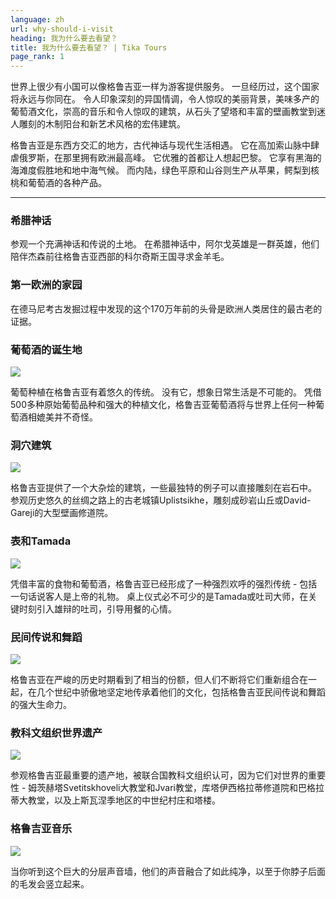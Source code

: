```yaml
---
language: zh
url: why-should-i-visit
heading: 我为什么要去看望？
title: 我为什么要去看望？ | Tika Tours
page_rank: 1
---
```

<div class="row content-row"><!-- 1053 (1)-->

</div>

<div class="row content-row"><!-- 1054 (2)-->
<div class="col-xs-12 col-sm-6 col-md-6"><!-- 1430 -->

世界上很少有小国可以像格鲁吉亚一样为游客提供服务。 一旦经历过，这个国家将永远与你同在。 令人印象深刻的异国情调，令人惊叹的美丽背景，美味多产的葡萄酒文化，崇高的音乐和令人惊叹的建筑，从石头了望塔和丰富的壁画教堂到迷人雕刻的木制阳台和新艺术风格的宏伟建筑。

</div>

<div class="col-xs-12 col-sm-6 col-md-6"><!-- 1431 -->

格鲁吉亚是东西方交汇的地方，古代神话与现代生活相遇。 它在高加索山脉中肆虐俄罗斯，在那里拥有欧洲最高峰。 它优雅的首都让人想起巴黎。 它享有黑海的海滩度假胜地和地中海气候。
而内陆，绿色平原和山谷则生产从苹果，鳄梨到核桃和葡萄酒的各种产品。

</div>

</div>

<div class="row content-row"><!-- 1055 (3)-->
<div class="col-xs-12"><!-- 1432 -->

* * *

</div>

</div>

<div class="row content-row"><!-- 1056 (4)-->
<div class="col-xs-12 col-sm-6 col-md-6"><!-- 1433 -->

### 希腊神话


参观一个充满神话和传说的土地。 在希腊神话中，阿尔戈英雄是一群英雄，他们陪伴杰森前往格鲁吉亚西部的科尔奇斯王国寻求金羊毛。

</div>

<div class="col-xs-12 col-sm-6 col-md-6"><!-- 1434 -->

### 第一欧洲的家园


在德马尼考古发掘过程中发现的这个170万年前的头骨是欧洲人类居住的最古老的证据。

</div>

</div>

<div class="row content-row"><!-- 1057 (5)-->
<div class="col-xs-12 col-sm-6 col-md-6"><!-- 1435 -->

### 葡萄酒的诞生地


![](/library/content/img30.jpg)

葡萄种植在格鲁吉亚有着悠久的传统。 没有它，想象日常生活是不可能的。 凭借500多种原始葡萄品种和强大的种植文化，格鲁吉亚葡萄酒将与世界上任何一种葡萄酒相媲美并不奇怪。

</div>

<div class="col-xs-12 col-sm-6 col-md-6"><!-- 1436 -->

### 洞穴建筑


![](/library/content/img29.jpg)

格鲁吉亚提供了一个大杂烩的建筑，一些最独特的例子可以直接雕刻在岩石中。 参观历史悠久的丝绸之路上的古老城镇Uplistsikhe，雕刻成砂岩山丘或David\-Gareji的大型壁画修道院。

</div>

</div>

<div class="row content-row"><!-- 1058 (6)-->
<div class="col-xs-12 col-sm-6 col-md-6"><!-- 1437 -->

### 表和Tamada


![](/library/content/img31.jpg)

凭借丰富的食物和葡萄酒，格鲁吉亚已经形成了一种强烈欢呼的强烈传统 \- 包括一句话说客人是上帝的礼物。 桌上仪式必不可少的是Tamada或吐司大师，在关键时刻引入雄辩的吐司，引导用餐的心情。

</div>

<div class="col-xs-12 col-sm-6 col-md-6"><!-- 1438 -->

### 民间传说和舞蹈


![](/library/content/img33.jpg)

格鲁吉亚在严峻的历史时期看到了相当的份额，但人们不断将它们重新组合在一起，在几个世纪中骄傲地坚定地传承着他们的文化，包括格鲁吉亚民间传说和舞蹈的强大生命力。

</div>

</div>

<div class="row content-row"><!-- 1059 (7)-->
<div class="col-xs-12 col-sm-6 col-md-6"><!-- 1439 -->

### 教科文组织世界遗产


![](/library/content/img34.jpg)

参观格鲁吉亚最重要的遗产地，被联合国教科文组织认可，因为它们对世界的重要性 \- 姆茨赫塔Svetitskhoveli大教堂和Jvari教堂，库塔伊西格拉蒂修道院和巴格拉蒂大教堂，以及上斯瓦涅季地区的中世纪村庄和塔楼。

</div>

<div class="col-xs-12 col-sm-6 col-md-6"><!-- 1440 -->

### 格鲁吉亚音乐


![](/library/content/img32.jpg)

当你听到这个巨大的分层声音墙，他们的声音融合了如此纯净，以至于你脖子后面的毛发会竖立起来。

</div>

</div>
